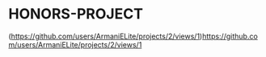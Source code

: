 # HONORS-PROJECT

(https://github.com/users/ArmaniELite/projects/2/views/1)https://github.com/users/ArmaniELite/projects/2/views/1
